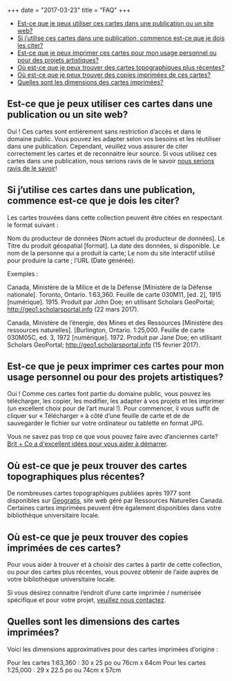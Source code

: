 +++
date = "2017-03-23"
title = "FAQ"
+++

<ul class="contents">
	<li><a href="#est-ce-que-je-peux-utiliser-ces-cartes-dans-une-publication-ou-un-site-web">Est-ce que je peux utiliser ces cartes dans une publication ou un site web?</a></li>
	<li><a href="#si-jutilise-ces-cartes-dans-une-publication-commence-est-ce-que-je-dois-les-citer">Si j’utilise ces cartes dans une publication, commence est-ce que je dois les citer?</a></li>
	<li><a href="#estce-que-je-peux-imprimer-ces-cartes-pour-mon-usage-personnel-ou-pour-des-projets-artistiques">Est-ce que je peux imprimer ces cartes pour mon usage personnel ou pour des projets artistiques?</a></li>
	<li><a href="#où-est-ce-que-je-peux-trouver-des-cartes-topographiques-plus-récentes">Où est-ce que je peux trouver des cartes topographiques plus récentes?</a></li>
	<li><a href="#où-est-ce-que-je-peux-trouver-des-copies-imprimées-de-ces-cartes">Où est-ce que je peux trouver des copies imprimées de ces cartes?</a></li>
	<li><a href="#quelles-sont-les-dimensions-des-cartes-imprimées">Quelles sont les dimensions des cartes imprimées?</a></li>
</ul>

## Est-ce que je peux utiliser ces cartes dans une publication ou un site web? 

Oui ! Ces cartes sont entièrement sans restriction d’accès et dans le domaine public. Vous pouvez les adapter selon vos besoins et les réutiliser dans une publication. Cependant, veuillez vous assurer de citer correctement les cartes et de reconnaitre leur source. Si vous utilisez ces cartes dans une publication, nous serions ravis de le savoir [nous serions ravis de le savoir](../contact/)!

## Si j’utilise ces cartes dans une publication, commence est-ce que je dois les citer?

Les cartes trouvées dans cette collection peuvent être citées en respectant le format suivant : 

Nom du producteur de données [Nom actuel du producteur de données]. Le Titre du produit géospatial [format]. La date des données, si disponible. Le nom de la personne qui a produit la carte; Le nom du site interactif utilisé pour produire la carte ; l’URL (Date générée). 

Exemples :

Canada, Ministère de la Milice et de la Défense [Ministère de la Défense nationale]. Toronto, Ontario. 1:63,360. Feuille de carte 030M11, [ed. 2], 1915 [numérique]. 1915. Produit par John Doe; en utilisant Scholars GeoPortal; http://geo1.scholarsportal.info (22 mars 2017).
 
Canada, Ministère de l’énergie, des Mines et des Ressources [Ministère des ressources naturelles]. [Burlington, Ontario. 1:25,000. Feuille de carte 030M05C, ed. 3, 1972 [numérique]. 1972. Produit par Jane Doe; en utilisant Scholars GeoPortal; http://geo1.scholarsportal.info (15 février 2017).

## Est-ce que je peux imprimer ces cartes pour mon usage personnel ou pour des projets artistiques?

Oui ! Comme ces cartes font partie du domaine public, vous pouvez les télécharger, les copier, les modifier, les adapter à vos projets et les imprimer (un excellent choix pour de l’art mural !). Pour commencer, il vous suffit de cliquer sur « Télécharger » à côté d’une feuille de carte  et de de sauvegarder le fichier sur votre ordinateur ou tablette en format JPG. 

Vous ne savez pas trop ce que vous pouvez faire avec d’anciennes carte? [Brit + Co a d'excellent idées pour vous aider à démarrer](https://www.brit.co/diy-maps/).

## Où est-ce que je peux trouver des cartes topographiques plus récentes?

De nombreuses cartes topographiques publiées après 1977 sont disponibles sur [Geogratis](http://geogratis.cgdi.gc.ca/), site web géré par Ressources Naturelles Canada. Certaines cartes imprimées peuvent être également disponibles dans votre bibliothèque universitaire locale. 

## Où est-ce que je peux trouver des copies imprimées de ces cartes?

Pour vous aider à trouver et à choisir des cartes à partir de cette collection, ou pour des cartes plus récentes, vous pouvez obtenir de l’aide auprès de votre bibliothèque universitaire locale. 

Si vous désirez connaitre l’endroit d’une carte imprimée / numérisée spécifique et pour votre projet, [veuillez nous contactez](../contact).

## Quelles sont les dimensions des cartes imprimées?

Voici les dimensions approximatives pour des cartes imprimées d’origine :

Pour les cartes 1:63,360 : 30 x 25 po ou 76cm x 64cm
Pour les cartes 1:25,000 : 29  x 22.5 po ou 74cm x 57cm 
